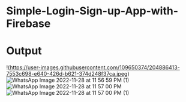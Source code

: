 # Simple-Login-Sign-up-App-with-Firebase

# Output
!(https://user-images.githubusercontent.com/109650374/204886413-7553c698-e640-426d-b621-374d248f37ca.jpeg) ![WhatsApp Image 2022-11-28 at 11 56 59 PM (1)](https://user-images.githubusercontent.com/109650374/204886437-2d56e5a9-f097-4865-82cf-3585296d87f5.jpeg)
![WhatsApp Image 2022-11-28 at 11 57 00 PM](https://user-images.githubusercontent.com/109650374/204886446-2ebbc75f-1994-44bd-ab0b-c7190903a225.jpeg) ![WhatsApp Image 2022-11-28 at 11 57 00 PM (1)](https://user-images.githubusercontent.com/109650374/204886457-c1b71c42-9137-4ddb-9e28-f493c91c3d66.jpeg)
